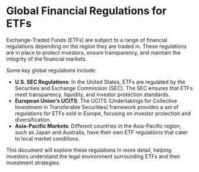 # Global Financial Regulations for ETFs

Exchange-Traded Funds (ETFs) are subject to a range of financial regulations depending on the region they are traded in. These regulations are in place to protect investors, ensure transparency, and maintain the integrity of the financial markets.

Some key global regulations include:
- **U.S. SEC Regulations**: In the United States, ETFs are regulated by the Securities and Exchange Commission (SEC). The SEC ensures that ETFs meet transparency, liquidity, and investor protection standards.
- **European Union's UCITS**: The UCITS (Undertakings for Collective Investment in Transferable Securities) framework provides a set of regulations for ETFs sold in Europe, focusing on investor protection and diversification.
- **Asia-Pacific Markets**: Different countries in the Asia-Pacific region, such as Japan and Australia, have their own ETF regulations that cater to local market conditions.

This document will explore these regulations in more detail, helping investors understand the legal environment surrounding ETFs and their investment strategies.
